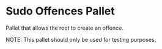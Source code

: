 # Sudo Offences Pallet

Pallet that allows the root to create an offence.

NOTE: This pallet should only be used for testing purposes.